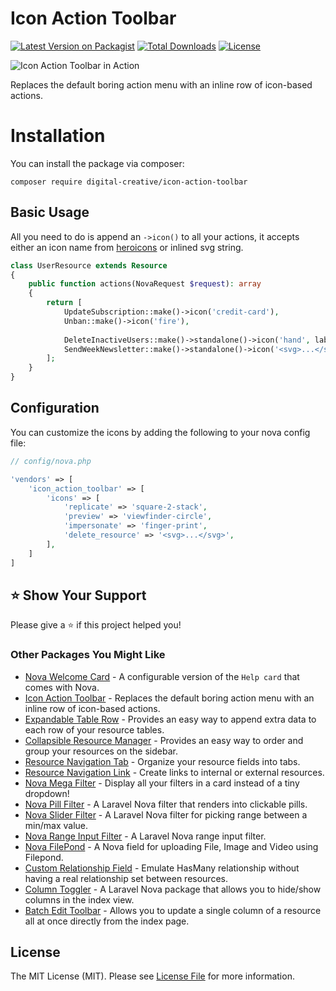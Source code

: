 # Icon Action Toolbar

[![Latest Version on Packagist](https://img.shields.io/packagist/v/digital-creative/icon-action-toolbar)](https://packagist.org/packages/digital-creative/icon-action-toolbar)
[![Total Downloads](https://img.shields.io/packagist/dt/digital-creative/icon-action-toolbar)](https://packagist.org/packages/digital-creative/icon-action-toolbar)
[![License](https://img.shields.io/packagist/l/digital-creative/icon-action-toolbar)](https://github.com/dcasia/icon-action-toolbar/blob/master/LICENSE)

<picture>
  <source media="(prefers-color-scheme: dark)" srcset="https://raw.githubusercontent.com/dcasia/icon-action-toolbar/main/screenshots/dark.png">
  <img alt="Icon Action Toolbar in Action" src="https://raw.githubusercontent.com/dcasia/icon-action-toolbar/main/screenshots/light.png">
</picture>

Replaces the default boring action menu with an inline row of icon-based actions. 

# Installation

You can install the package via composer:

```
composer require digital-creative/icon-action-toolbar
```

## Basic Usage

All you need to do is append an `->icon()` to all your actions, it accepts either an icon name from [heroicons](https://heroicons.com/) or inlined svg string.

```php
class UserResource extends Resource
{
    public function actions(NovaRequest $request): array
    {
        return [
            UpdateSubscription::make()->icon('credit-card'),
            Unban::make()->icon('fire'),
            
            DeleteInactiveUsers::make()->standalone()->icon('hand', label: 'Ban!'),
            SendWeekNewsletter::make()->standalone()->icon('<svg>...</svg>'),
        ];
    }
}
```

## Configuration

You can customize the icons by adding the following to your nova config file:

```php
// config/nova.php

'vendors' => [
    'icon_action_toolbar' => [
        'icons' => [
            'replicate' => 'square-2-stack',
            'preview' => 'viewfinder-circle',
            'impersonate' => 'finger-print',
            'delete_resource' => '<svg>...</svg>',
        ],
    ]
]
```

## ⭐️ Show Your Support

Please give a ⭐️ if this project helped you!

### Other Packages You Might Like

- [Nova Welcome Card](https://github.com/dcasia/nova-welcome-card) - A configurable version of the `Help card` that comes with Nova.
- [Icon Action Toolbar](https://github.com/dcasia/icon-action-toolbar) - Replaces the default boring action menu with an inline row of icon-based actions.
- [Expandable Table Row](https://github.com/dcasia/expandable-table-row) - Provides an easy way to append extra data to each row of your resource tables.
- [Collapsible Resource Manager](https://github.com/dcasia/collapsible-resource-manager) - Provides an easy way to order and group your resources on the sidebar.
- [Resource Navigation Tab](https://github.com/dcasia/resource-navigation-tab) - Organize your resource fields into tabs.
- [Resource Navigation Link](https://github.com/dcasia/resource-navigation-link) - Create links to internal or external resources.
- [Nova Mega Filter](https://github.com/dcasia/nova-mega-filter) - Display all your filters in a card instead of a tiny dropdown!
- [Nova Pill Filter](https://github.com/dcasia/nova-pill-filter) - A Laravel Nova filter that renders into clickable pills.
- [Nova Slider Filter](https://github.com/dcasia/nova-slider-filter) - A Laravel Nova filter for picking range between a min/max value.
- [Nova Range Input Filter](https://github.com/dcasia/nova-range-input-filter) - A Laravel Nova range input filter.
- [Nova FilePond](https://github.com/dcasia/nova-filepond) - A Nova field for uploading File, Image and Video using Filepond.
- [Custom Relationship Field](https://github.com/dcasia/custom-relationship-field) - Emulate HasMany relationship without having a real relationship set between resources.
- [Column Toggler](https://github.com/dcasia/column-toggler) - A Laravel Nova package that allows you to hide/show columns in the index view.
- [Batch Edit Toolbar](https://github.com/dcasia/batch-edit-toolbar) - Allows you to update a single column of a resource all at once directly from the index page.

## License

The MIT License (MIT). Please see [License File](https://raw.githubusercontent.com/dcasia/icon-action-toolbar/master/LICENSE) for more information.
